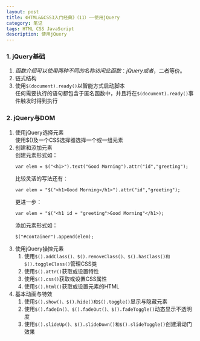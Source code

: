 ```yaml
---
layout: post
title: 《HTML&&CSS3入门经典》（11）——使用jQuery
category: 笔记
tags: HTML CSS JavaScript
description: 使用jQuery
---
```


### 1. jQuery基础
 1. $函数介绍  
	可以使用两种不同的名称访问此函数：jQuery或者$，二者等价。
 2. 链式结构
 3. 使用`$(document).ready()`以智能方式启动脚本  
	任何需要执行的语句都包含于匿名函数中，并且将在`$(document).ready()`事件触发时得到执行

### 2. jQuery与DOM  
 1. 使用jQuery选择元素  
	使用$()及一个CSS选择器选择一个或一组元素
 2. 创建和添加元素  
	创建元素形式如：
	>
		var elem = $("<h1>").text("Good Morning").attr("id","greeting");
	  
	比较灵活的写法还有：  
	>
		var elem = "$("<h1>Good Morning</h1>").attr("id","greeting");
	
	更进一步：
	> 
		var elem = "$("<h1 id = "greeting">Good Morning"</h1>);

	添加元素形式如：
	>
		$("#container").append(elem);

 3. 使用jQuery操控元素  
	1. 使用`$().addClass()、$().removeClass()、$().hasClass()和$().toggleClass()`管理CSS类
	2. 使用`$().attr()`获取或设置特性
	3. 使用`$().css()`获取或设置CSS属性
	4. 使用`$().html()`获取或设置元素的HTML
 4. 基本动画与特效
	1. 使用`$().show()、$().hide()和$().toggle()`显示与隐藏元素
	2. 使用`$().fadeIn()、$().fadeOut()、$().fadeToggle()`动态显示不透明度
	3. 使用`$().slideUp()、$().slideDown()和$().slideToggle()`创建滑动门效果
